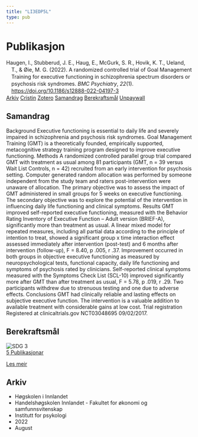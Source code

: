 ```yaml
---
title: "LI3EDP5L"
type: pub
---
```

<h1>Publikasjon</h1>
<article id="csl-bib-container-LI3EDP5L" class="csl-bib-container">
  <div class="csl-bib-body" style="line-height: 1.35; padding-left: 1em; text-indent:-1em;">
  <div class="csl-entry">Haugen, I., Stubberud, J. E., Haug, E., McGurk, S. R., Hovik, K. T., Ueland, T., &amp; &#xD8;ie, M. G. (2022). A randomized controlled trial of Goal Management Training for executive functioning in schizophrenia spectrum disorders or psychosis risk syndromes. <i>BMC Psychiatry</i>, <i>22</i>(1). <a href="https://doi.org/10.1186/s12888-022-04197-3">https://doi.org/10.1186/s12888-022-04197-3</a></div>
</div>
  <div class="csl-bib-buttons">
    <a href="#taxonomy-article-LI3EDP5L" class="csl-bib-button">Arkiv</a>
    <a href="https://app.cristin.no/results/show.jsf?id=2042608" alt="Cristin URL" class="csl-bib-button">Cristin</a>
    <a href="http://zotero.org/groups/5402882/items/LI3EDP5L" alt="Zotero URL" class="csl-bib-button">Zotero</a>
    <a href="#abstract-article-LI3EDP5L" class="csl-bib-button">Samandrag</a>
    <a href="#sdg-article-LI3EDP5L" class="csl-bib-button">Berekraftsmål</a>
    <a href="https://bmcpsychiatry.biomedcentral.com/counter/pdf/10.1186/s12888-022-04197-3" class="csl-bib-button">Unpaywall</a>
  </div>
  <div id="csl-bib-meta-container-LI3EDP5L"></div>
</article>
<div id="csl-bib-meta-LI3EDP5L" class="csl-bib-meta">
  <article id="abstract-article-LI3EDP5L" class="abstract-article">
    <h1>Samandrag</h1>
    Background Executive functioning is essential to daily life and severely impaired in schizophrenia and psychosis risk syndromes. Goal Management Training (GMT) is a theoretically founded, empirically supported, metacognitive strategy training program designed to improve executive functioning. Methods A randomized controlled parallel group trial compared GMT with treatment as usual among 81 participants (GMT, n = 39 versus Wait List Controls, n = 42) recruited from an early intervention for psychosis setting. Computer generated random allocation was performed by someone independent from the study team and raters post-intervention were unaware of allocation. The primary objective was to assess the impact of GMT administered in small groups for 5 weeks on executive functioning. The secondary objective was to explore the potential of the intervention in influencing daily life functioning and clinical symptoms. Results GMT improved self-reported executive functioning, measured with the Behavior Rating Inventory of Executive Function – Adult version (BRIEF-A), significantly more than treatment as usual. A linear mixed model for repeated measures, including all partial data according to the principle of intention to treat, showed a significant group x time interaction effect assessed immediately after intervention (post-test) and 6 months after intervention (follow-up), F = 8.40, p .005, r .37. Improvement occurred in both groups in objective executive functioning as measured by neuropsychological tests, functional capacity, daily life functioning and symptoms of psychosis rated by clinicians. Self-reported clinical symptoms measured with the Symptoms Check List (SCL-10) improved significantly more after GMT than after treatment as usual, F = 5.78, p .019, r .29. Two participants withdrew due to strenuous testing and one due to adverse effects. Conclusions GMT had clinically reliable and lasting effects on subjective executive function. The intervention is a valuable addition to available treatment with considerable gains at low cost. Trial registration Registered at clinicaltrials.gov NCT03048695 09/02/2017.
  </article>
  <article id="sdg-article-LI3EDP5L" class="sdg-article">
    <h1>Berekraftsmål</h1>
    <div class="sdg-container"><div id="sdg3" class="sdg"> <img src="{{< params subfolder >}}images/sdg/sdg03_no.png" class="image" alt="SDG 3"> <div class="sdg-overlay"> <a href="{{< params subfolder >}}no/archive/?sdg=3#archive" class="sdg-publication-count"><span>5</span> Publikasjonar</a> <p><a href="NA" class="sdg-read-more">Les meir</a></p> </div> </div></div>
  </article>
  <article id="taxonomy-article-LI3EDP5L" class="taxonomy-article">
    <h1>Arkiv</h1>
    <ul>
      <li>Høgskolen i Innlandet</li>
      <li>Handelshøgskolen Innlandet - Fakultet for økonomi og samfunnsvitenskap</li>
      <li>Institutt for psykologi</li>
      <li>2022</li>
      <li>August</li>
    </ul>
  </article>
</div>
